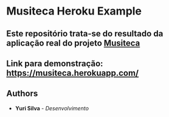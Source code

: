 # Musiteca Heroku Example

## Este repositório trata-se do resultado da aplicação real do projeto [Musiteca](https://github.com/yurikelvin/musiteca)

## Link para demonstração: https://musiteca.herokuapp.com/

## Authors

* **Yuri Silva** - *Desenvolvimento*
